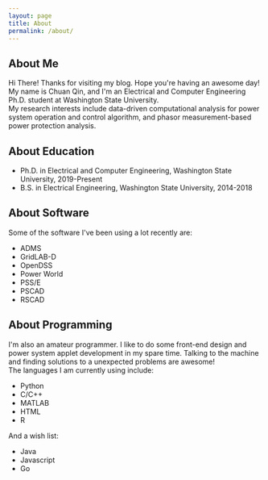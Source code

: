 ```yaml
---
layout: page
title: About
permalink: /about/
---
```


## About Me
Hi There! Thanks for visiting my blog. Hope you're having an awesome day! <br>
My name is Chuan Qin, and I'm an Electrical and Computer Engineering Ph.D. student at Washington State University. <br>
My research interests include data-driven computational analysis for power system operation and control algorithm, and phasor measurement-based power protection analysis.


## About Education
* Ph.D. in Electrical and Computer Engineering, Washington State University, 2019-Present
* B.S. in Electrical Engineering, Washington State University, 2014-2018

## About Software
Some of the software I've been using a lot recently are:
* ADMS
* GridLAB-D
* OpenDSS
* Power World
* PSS/E
* PSCAD
* RSCAD

## About Programming
I'm also an amateur programmer. I like to do some front-end design and power system applet development in my spare time. Talking to the machine and finding solutions to a unexpected problems are awesome! <br>
The languages I am currently using include:
* Python 
* C/C++
* MATLAB
* HTML
* R 

And a wish list:
* Java
* Javascript 
* Go